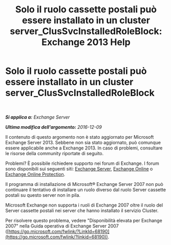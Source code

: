 ﻿---
title: 'Solo il ruolo cassette postali può essere installato in un cluster server_ClusSvcInstalledRoleBlock: Exchange 2013 Help'
TOCTitle: Solo il ruolo cassette postali può essere installato in un cluster server_ClusSvcInstalledRoleBlock
ms:assetid: 3e20f408-2b8d-47c2-a402-07232ab9f234
ms:mtpsurl: https://technet.microsoft.com/it-it/library/ms.exch.setupreadiness.clussvcinstalledroleblock(v=EXCHG.150)
ms:contentKeyID: 50480476
ms.date: 05/22/2018
mtps_version: v=EXCHG.150
ms.translationtype: MT
---

# Solo il ruolo cassette postali può essere installato in un cluster server\_ClusSvcInstalledRoleBlock

 

_**Si applica a:** Exchange Server_

_**Ultima modifica dell'argomento:** 2016-12-09_

Il contenuto di questo argomento non è stato aggiornato per Microsoft Exchange Server 2013. Sebbene non sia stato aggiornato, può comunque essere applicabile anche a Exchange 2013. In caso di problemi, consultare le risorse della community riportate di seguito.

Problemi? È possibile richiedere supporto nei forum di Exchange. I forum sono disponibili sui seguenti siti: [Exchange Server](https://go.microsoft.com/fwlink/p/?linkid=60612), [Exchange Online](https://go.microsoft.com/fwlink/p/?linkid=267542) o [Exchange Online Protection](https://go.microsoft.com/fwlink/p/?linkid=285351).

Il programma di installazione di Microsoft® Exchange Server 2007 non può continuare il tentativo di installare un ruolo diverso dal ruolo Server cassette postali su questo server non in pila.

Microsoft Exchange non supporta i ruoli di Exchange 2007 oltre il ruolo del Server cassette postali nei server che hanno installato il servizio Cluster.

Per risolvere questo problema, vedere "Disponibilità elevata per Exchange 2007" nella Guida operativa di Exchange Server 2007 ([https://go.microsoft.com/fwlink/?LinkId=68190](https://go.microsoft.com/fwlink/?linkid=68190)).

